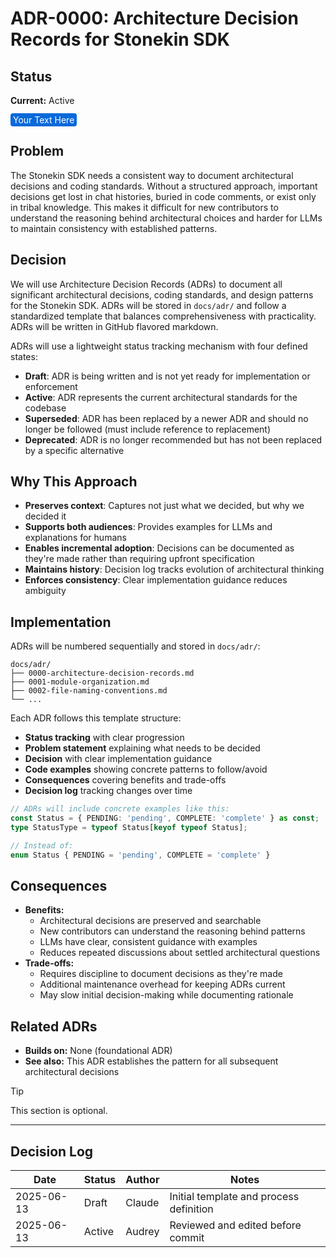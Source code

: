 # ADR-0000: Architecture Decision Records for Stonekin SDK

## Status

**Current:** Active

<span style="background-color:#0969DA; color:white; padding:2px 4px; border-radius:4px;">Your Text Here</span>

## Problem

The Stonekin SDK needs a consistent way to document architectural decisions and coding standards. Without a structured approach, important decisions get lost in chat histories, buried in code comments, or exist only in tribal knowledge. This makes it difficult for new contributors to understand the reasoning behind architectural choices and harder for LLMs to maintain consistency with established patterns.

## Decision

We will use Architecture Decision Records (ADRs) to document all significant architectural decisions, coding standards, and design patterns for the Stonekin SDK. ADRs will be stored in `docs/adr/` and follow a standardized template that balances comprehensiveness with practicality. ADRs will be written in GitHub flavored markdown.

ADRs will use a lightweight status tracking mechanism with four defined states:

- **Draft**: ADR is being written and is not yet ready for implementation or enforcement
- **Active**: ADR represents the current architectural standards for the codebase
- **Superseded**: ADR has been replaced by a newer ADR and should no longer be followed (must include reference to replacement)
- **Deprecated**: ADR is no longer recommended but has not been replaced by a specific alternative

## Why This Approach

- **Preserves context**: Captures not just what we decided, but why we decided it
- **Supports both audiences**: Provides examples for LLMs and explanations for humans
- **Enables incremental adoption**: Decisions can be documented as they're made rather than requiring upfront specification
- **Maintains history**: Decision log tracks evolution of architectural thinking
- **Enforces consistency**: Clear implementation guidance reduces ambiguity

## Implementation

ADRs will be numbered sequentially and stored in `docs/adr/`:

```text
docs/adr/
├── 0000-architecture-decision-records.md
├── 0001-module-organization.md
├── 0002-file-naming-conventions.md
└── ...
```

Each ADR follows this template structure:

- **Status tracking** with clear progression
- **Problem statement** explaining what needs to be decided
- **Decision** with clear implementation guidance
- **Code examples** showing concrete patterns to follow/avoid
- **Consequences** covering benefits and trade-offs
- **Decision log** tracking changes over time

```typescript
// ADRs will include concrete examples like this:
const Status = { PENDING: 'pending', COMPLETE: 'complete' } as const;
type StatusType = typeof Status[keyof typeof Status];

// Instead of:
enum Status { PENDING = 'pending', COMPLETE = 'complete' }
```

## Consequences

- **Benefits:**
  - Architectural decisions are preserved and searchable
  - New contributors can understand the reasoning behind patterns
  - LLMs have clear, consistent guidance with examples
  - Reduces repeated discussions about settled architectural questions
- **Trade-offs:**
  - Requires discipline to document decisions as they're made
  - Additional maintenance overhead for keeping ADRs current
  - May slow initial decision-making while documenting rationale

## Related ADRs

- **Builds on:** None (foundational ADR)
- **See also:** This ADR establishes the pattern for all subsequent architectural decisions

> [!TIP]
> This section is optional.

---

## Decision Log

| Date | Status | Author | Notes |
|------|--------|--------|-------|
| 2025-06-13 | Draft | Claude | Initial template and process definition |
| 2025-06-13 | Active | Audrey | Reviewed and edited before commit |
